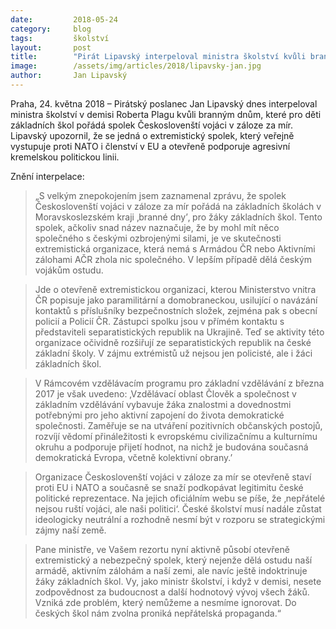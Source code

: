 ```yaml
---
date:         2018-05-24
category:     blog
tags:         školství
layout:       post
title:        "Pirát Lipavský interpeloval ministra školství kvůli branným dnům na základkách v režii spolku Českoslovenští vojáci v záloze za mír"
image:        /assets/img/articles/2018/lipavsky-jan.jpg
author:       Jan Lipavský
---
```



Praha, 24. května 2018 – Pirátský poslanec Jan Lipavský dnes interpeloval ministra školství v demisi Roberta Plagu kvůli branným dnům, které pro děti základních škol pořádá spolek Českoslovenští vojáci v záloze za mír. Lipavský upozornil, že se jedná o extremistický spolek, který veřejně vystupuje proti NATO i členství v EU a otevřeně podporuje agresivní kremelskou politickou linii.
 
Znění interpelace:
 
> „S velkým znepokojením jsem zaznamenal zprávu, že spolek Českoslovenští vojáci v záloze za mír pořádá na základních školách v Moravskoslezském kraji ‚branné dny’‚ pro žáky základních škol. Tento spolek, ačkoliv snad název naznačuje, že by mohl mít něco společného s českými ozbrojenými silami, je ve skutečnosti extremistická organizace, která nemá s Armádou ČR nebo Aktivními zálohami AČR zhola nic společného. V lepším případě dělá českým vojákům ostudu.
 
> Jde o otevřeně extremistickou organizaci, kterou Ministerstvo vnitra ČR popisuje jako paramilitární a domobraneckou, usilující o navázání kontaktů s příslušníky bezpečnostních složek, zejména pak s obecní policií a Policií ČR. Zástupci spolku jsou v přímém kontaktu s představiteli  separatistických republik na Ukrajině. Teď se aktivity této organizace očividně rozšiřují ze separatistických republik na české základní školy. V zájmu extrémistů už nejsou jen policisté, ale i žáci základních škol.
 
> V Rámcovém vzdělávacím programu pro základní vzdělávání z března 2017 je však uvedeno: ‚Vzdělávací oblast Člověk a společnost v základním vzdělávání vybavuje žáka znalostmi a dovednostmi potřebnými pro jeho aktivní zapojení do života demokratické společnosti. Zaměřuje se na utváření pozitivních občanských postojů, rozvíjí vědomí přináležitosti k evropskému civilizačnímu a kulturnímu okruhu a podporuje přijetí hodnot, na nichž je budována současná demokratická Evropa, včetně kolektivní obrany.’
 
> Organizace Českoslovenští vojáci v záloze za mír se otevřeně staví proti EU i NATO a současně se snaží podkopávat legitimitu české politické reprezentace. Na jejich oficiálním webu se píše, že ‚nepřátelé nejsou ruští vojáci, ale naši politici‘. České školství musí nadále zůstat ideologicky neutrální a rozhodně nesmí být v rozporu se strategickými zájmy naší země.
 
> Pane ministře, ve Vašem rezortu nyní aktivně působí otevřeně extremistický a nebezpečný spolek, který nejenže dělá ostudu naší armádě, aktivním zálohám a naší zemi, ale navíc ještě indoktrinuje žáky základních škol. Vy, jako ministr školství, i když v demisi, nesete zodpovědnost za budoucnost a další hodnotový vývoj všech žáků. Vzniká zde problém, který nemůžeme a nesmíme ignorovat. Do českých škol nám zvolna proniká nepřátelská propaganda.“